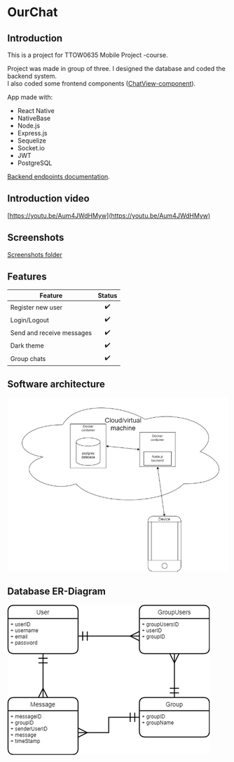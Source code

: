 # OurChat

## Introduction

This is a project for TTOW0635 Mobile Project -course.

Project was made in group of three. I designed the database and coded the backend system.  
I also coded some frontend components ([ChatView-component](src/OurChat/app/components/ChatView)).

App made with:

- React Native
- NativeBase
- Node.js
- Express.js
- Sequelize
- Socket.io
- JWT
- PostgreSQL

[Backend endpoints documentation](./docs/endpoints.md).

## Introduction video

[https://youtu.be/Aum4JWdHMyw](https://youtu.be/Aum4JWdHMyw)

## Screenshots

[Screenshots folder](./docs/screenshots)

## Features

| Feature                   |       Status       |
| ------------------------- | :----------------: |
| Register new user         | :heavy_check_mark: |
| Login/Logout              | :heavy_check_mark: |
| Send and receive messages | :heavy_check_mark: |
| Dark theme                | :heavy_check_mark: |
| Group chats               | :heavy_check_mark: |

## Software architecture

![Plan](./docs/pics/plan.png)

## Database ER-Diagram

![ER-Diagram](./docs/pics/db_v1.png)

